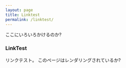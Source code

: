 ```yaml
---
layout: page
title: Linktest
permalink: /linktest/
---
```


ここにいろいろかけるのか?

### LinkTest

リンクテスト。
このページはレンダリングされているか?
